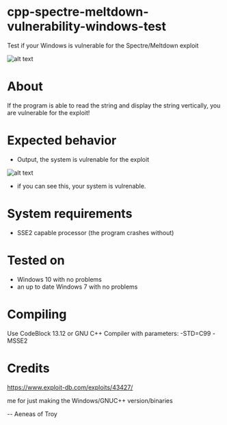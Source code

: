 # cpp-spectre-meltdown-vulnerability-windows-test
Test if your Windows is vulnerable for the Spectre/Meltdown exploit

![alt text](https://github.com/stephanvandekerkhof/cpp-spectre-meltdown-vulnerability-windows-test/blob/master/spectre-codeblocks.PNG)

# About

If the program is able to read the string and display the string vertically, you are vulnerable for the exploit!

# Expected behavior
- Output, the system is vulrenable for the exploit

![alt text](https://github.com/stephanvandekerkhof/cpp-spectre-meltdown-vulnerability-windows-test/blob/master/spectre-tool.png)
* if you can see this, your system is vulrenable.

# System requirements
- SSE2 capable processor (the program crashes without)

# Tested on
- Windows 10 with no problems 
- an up to date Windows 7 with no problems

# Compiling
Use CodeBlock 13.12 or GNU C++ Compiler with parameters: -STD=C99 -MSSE2

# Credits
https://www.exploit-db.com/exploits/43427/

me for just making the Windows/GNUC++ version/binaries

-- Aeneas of Troy
